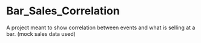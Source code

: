 # Bar_Sales_Correlation
A project meant to show correlation between events and what is selling at a bar. (mock sales data used)
